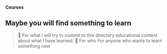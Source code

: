 #### Courses
## Maybe you will find something to learn
> 🍓	For what
I will try to commit to this directory educational content about what I have learned.
> 🍒 For who
For anyone who wants to learn something new
